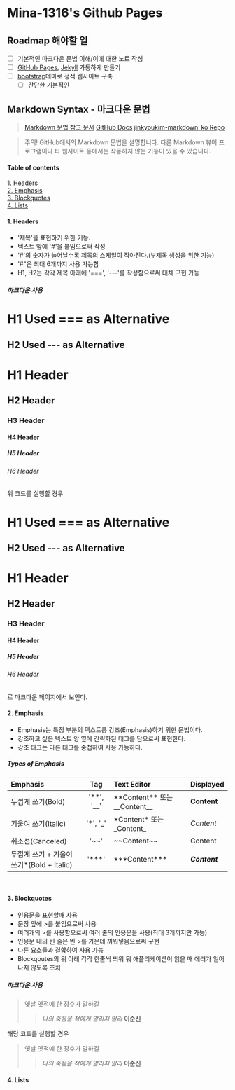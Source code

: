 Mina-1316's Github Pages
==============

## Roadmap 해야할 일
- [ ] 기본적인 마크다운 문법 이해/이에 대한 노트 작성
- [ ] [GitHub Pages](https://pages.github.com/), [Jekyll](https://jekyllrb.com/) 가동하게 만들기
- [ ] [bootstrap](https://getbootstrap.com/)테마로 정적 웹사이트 구축
  - [ ] 간단한 기본적인 

## Markdown Syntax - 마크다운 문법
> [Markdown 문법 참고 문서](https://guides.github.com/features/mastering-markdown/)
> [GitHub Docs](https://docs.github.com/en)
> [jinkyoukim-markdown_ko Repo](https://github.com/jinkyukim-me/markdown_ko)

> 주의! GitHub에서의 Markdown 문법을 설명합니다. 다른 Markdown 뷰어 프로그램이나 타 웹사이트 등에서는 작동하지 않는 기능이 있을 수 있습니다.

#### Table of contents
[1. Headers](#1-headers)<br>
[2. Emphasis](#2-emphasis)<br>
[3. Blockquotes](#3-blockquotes)<br>
[4. Lists](#4-lists)

#### 1. Headers
* '제목'을 표현하기 위한 기능.
* 텍스트 앞에 '#'을 붙임으로써 작성
* '#'의 숫자가 늘어날수록 제목의 스케일이 작아진다.(부제목 생성을 위한 기능)
* '#"은 최대 6개까지 사용 가능함
* H1, H2는 각각 제목 아래에 '===', '---'를 작성함으로써 대체 구현 가능

##### 마크다운 사용
  H1 Used === as Alternative
  ==========
  H2 Used --- as Alternative
  ----------
  # H1 Header
  ## H2 Header
  ### H3 Header
  #### H4 Header
  ##### H5 Header
  ###### H6 Header

위 코드를 실행할 경우

H1 Used === as Alternative
==========
H2 Used --- as Alternative
----------
# H1 Header
## H2 Header
### H3 Header
#### H4 Header
##### H5 Header
###### H6 Header

로 마크다운 페이지에서 보인다.

#### 2. Emphasis
* Emphasis는 특정 부분의 텍스트릉 강조(Emphasis)하기 위한 문법이다.
* 강조하고 싶은 텍스트 양 옆에 간략화된 태그를 담으로써 표현한다.
* 강조 태그는 다른 태그를 중첩하여 사용 가능하다.

##### Types of Emphasis
Emphasis | Tag | Text Editor | Displayed 
:--------|:---:|:------------|:----------
두껍게 쓰기(Bold) | '\*\*', '\_\_' | \*\*Content\*\* 또는 \_\_Content\_\_ | **Content**
기울여 쓰기(Italic) | '\*', '\_' | \*Content\* 또는 \_Content\_ | *Content*
취소선(Canceled) | '\~\~' | \~\~Content\~\~ | ~~Content~~
두껍게 쓰기 + 기울여 쓰기*(Bold + Italic) | '\*\*\*' | \*\*\*Content\*\*\* | ***Content***
<br>

#### 3. Blockquotes
* 인용문을 표현할때 사용
* 문장 앞에 \>를 붙임으로써 사용
* 여러개의 \>를 사용함으로써 여러 줄의 인용문을 사용(최대 3개까지만 가능)
* 인용문 내의 빈 줄은 빈 \>를 가운데 끼워넣음으로써 구현
* 다른 요소들과 결합하여 사용 가능
* Blockqoutes의 위 아래 각각 한줄씩 띄워 둬 애플리케이션이 읽을 때 에러가 일어나지 않도록 조치

##### 마크다운 사용
  > 옛날 옛적에 한 장수가 말하길
  > 
  >> *나의 죽음을 적에게 알리지 말라*
  >> **이순신**

해당 코드를 실행할 경우
> 옛날 옛적에 한 장수가 말하길
> 
>> *나의 죽음을 적에게 알리지 말라*
>> **이순신**

#### 4. Lists
